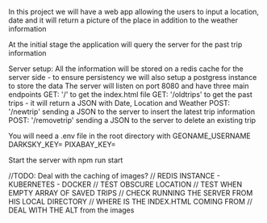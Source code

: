 In this project we will have a web app allowing the users to input a location, date and it will return a picture of the place in addition to the weather information

At the initial stage the application will query the server for the past trip information


Server setup:
All the information will be stored on a redis cache for the server side - to ensure persistency we will also setup a postgress instance to store the data
The server will listen on port 8080 and have three main endpoints
GET: '/' to get the index.html file
GET: '/oldtrips' to get the past trips - it will return a JSON with Date, Location and Weather
POST: '/newtrip' sending a JSON to the server to insert the latest trip information
POST: '/removetrip' sending a JSON to the server to delete an existing trip

You will need a .env file in the root directory with 
GEONAME_USERNAME
DARKSKY_KEY=
PIXABAY_KEY=

Start the server with npm run start

//TODO: Deal with the caching of images?
// REDIS INSTANCE - KUBERNETES - DOCKER
// TEST OBSCURE LOCATION
// TEST WHEN EMPTY ARRAY OF SAVED TRIPS
// CHECK RUNNING THE SERVER FROM HIS LOCAL DIRECTORY 
// WHERE IS THE INDEX.HTML COMING FROM
// DEAL WITH THE ALT from the images